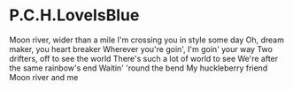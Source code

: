 # P.C.H.LoveIsBlue
Moon river, wider than a mile I'm crossing you in style some day Oh, dream maker, you heart breaker Wherever you're goin', I'm goin' your way Two drifters, off to see the world There's such a lot of world to see We're after the same rainbow's end Waitin' 'round the bend My huckleberry friend Moon river and me
